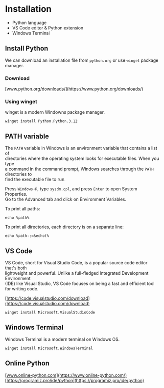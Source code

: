 # Installation

- Python language
- VS Code editor & Python extension
- Windows Terminal


## Install Python

We can download an installation file from `python.org` or use `winget` package manager.  

### Download

[www.python.org/downloads/](https://www.python.org/downloads/)

### Using winget 

winget is a modern Windowns package manager.  

```
winget install Python.Python.3.12
```

## PATH variable

The `PATH` variable in Windows is an environment variable that contains a list of  
directories where the operating system looks for executable files. When you type  
a command in the command prompt, Windows searches through the `PATH` directories to  
find the executable file to run.

Press `Windows+R`, type `sysdm.cpl`, and press `Enter` to open System Properties.  
Go to the Advanced tab and click on Environment Variables.  


To print all paths:  

```
echo %path%
```

To print all directories, each directory is on a separate line:  

```
echo %path:;=&echo(%
```

## VS Code 

VS Code, short for Visual Studio Code, is a popular source code editor that's both  
lightweight and powerful. Unlike a full-fledged Integrated Development Environment  
(IDE) like Visual Studio, VS Code focuses on being a fast and efficient tool for writing code.  

[https://code.visualstudio.com/download](https://code.visualstudio.com/download)

```
winget install Microsoft.VisualStudioCode
```

## Windows Terminal 

Windows Terminal is a modern terminal on Windows OS. 

```
winget install Microsoft.WindowsTerminal
```

## Online Python

[www.online-python.com](https://www.online-python.com/)  
[https://programiz.pro/ide/python](https://programiz.pro/ide/python)  

